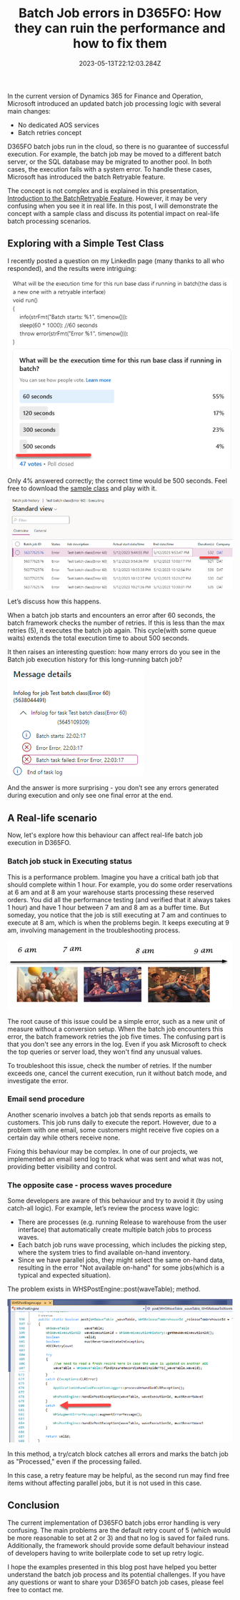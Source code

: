 ﻿---
title: "Batch Job errors in D365FO: How they can ruin the performance and how to fix them"
date: "2023-05-13T22:12:03.284Z"
tags: ["Performance"]
path: "/performance-d365batch"
featuredImage: "./logo.png"
excerpt: "The blog post describes how D365FO batch framework handle errors and what kind of problems it may cause"
---

In the current version of Dynamics 365 for Finance and Operation, Microsoft introduced an updated batch job processing logic with several main changes:

- No dedicated AOS services
- Batch retries concept

D365FO batch jobs run in the cloud, so there is no guarantee of successful execution. For example, the batch job may be moved to a different batch server, or the SQL database may be migrated to another pool. In both cases, the execution fails with a system error. To handle these cases, Microsoft has introduced the batch Retryable feature.

The concept is not complex and is explained in this presentation, [Introduction to the BatchRetryable Feature](https://community.dynamics.com/365/dynamics-365-fasttrack/b/techtalks/posts/introduction-to-the-batchretryable-feature-august-2-2021). However, it may be very confusing when you see it in real life. In this post, I will demonstrate the concept with a sample class and discuss its potential impact on real-life batch processing scenarios.

## Exploring with a Simple Test Class

I recently posted a question on my LinkedIn page (many thanks to all who responded), and the results were intriguing:

![Poll execution time](Poll.png)

Only 4% answered correctly; the correct time would be 500 seconds. Feel free to download the [sample class](https://github.com/TrudAX/XppTools/blob/master/DEVTools/DEVBatchControlUtil/AxClass/DEVBatchControlTestClass.xml) and play with it.

![Execution duration](ExecDuration.png)

Let’s discuss how this happens.

When a batch job starts and encounters an error after 60 seconds, the batch framework checks the number of retries. If this is less than the max retries (5), it executes the batch job again. This cycle(with some queue waits) extends the total execution time to about 500 seconds.

It then raises an interesting question: how many errors do you see in the Batch job execution history for this long-running batch job?

![Execution log](ExecLog.png)

And the answer is more surprising - you don’t see any errors generated during execution and only see one final error at the end.

## A Real-life scenario

Now, let's explore how this behaviour can affect real-life batch job execution in D365FO.

### Batch job stuck in Executing status

This is a performance problem. Imagine you have a critical bath job that should complete within 1 hour. For example, you do some order reservations at 6 am and at 8 am your warehouse starts processing these reserved orders. You did all the performance testing (and verified that it always takes 1 hour) and have 1 hour between 7 am and 8 am as a buffer time. But someday, you notice that the job is still executing at 7 am and continues to execute at 8 am, which is when the problems begin. It keeps executing at 9 am, involving management in the troubleshooting process.

![Timeline](Timeline.png)

The root cause of this issue could be a simple error, such as a new unit of measure without a conversion setup. When the batch job encounters this error, the batch framework retries the job five times. The confusing part is that you don't see any errors in the log. Even if you ask Microsoft to check the top queries or server load, they won't find any unusual values.

To troubleshoot this issue, check the number of retries. If the number exceeds one, cancel the current execution, run it without batch mode, and investigate the error.

### Email send procedure

Another scenario involves a batch job that sends reports as emails to customers. This job runs daily to execute the report. However, due to a problem with one email, some customers might receive five copies on a certain day while others receive none.

Fixing this behaviour may be complex. In one of our projects, we implemented an email send log to track what was sent and what was not, providing better visibility and control.

### The opposite case - process waves procedure

Some developers are aware of this behaviour and try to avoid it (by using catch-all logic). For example, let’s review the process wave logic:

- There are processes (e.g. running Release to warehouse from the user interface) that automatically create multiple batch jobs to process waves.
- Each batch job runs wave processing, which includes the picking step, where the system tries to find available on-hand inventory.
- Since we have parallel jobs, they might select the same on-hand data, resulting in the error "Not available on-hand" for some jobs(which is a typical and expected situation).
  
The problem exists in WHSPostEngine::post(waveTable); method.

![WHSPostEngine](WHSPostEngine.png)

In this method, a try/catch block catches all errors and marks the batch job as "Processed," even if the processing failed.

In this case, a retry feature may be helpful, as the second run may find free items without affecting parallel jobs, but it is not used in this case.

## Conclusion

The current implementation of D365FO batch jobs error handling is very confusing. The main problems are the default retry count of 5 (which would be more reasonable to set at 2 or 3) and that no log is saved for failed runs. Additionally, the framework should provide some default behaviour instead of developers having to write boilerplate code to set up retry logic.

I hope the examples presented in this blog post have helped you better understand the batch job process and its potential challenges. If you have any questions or want to share your D365FO batch job cases, please feel free to contact me.
